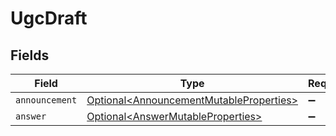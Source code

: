 # UgcDraft


## Fields

| Field                                                                                                | Type                                                                                                 | Required                                                                                             | Description                                                                                          |
| ---------------------------------------------------------------------------------------------------- | ---------------------------------------------------------------------------------------------------- | ---------------------------------------------------------------------------------------------------- | ---------------------------------------------------------------------------------------------------- |
| `announcement`                                                                                       | [Optional\<AnnouncementMutableProperties>](../../models/components/AnnouncementMutableProperties.md) | :heavy_minus_sign:                                                                                   | N/A                                                                                                  |
| `answer`                                                                                             | [Optional\<AnswerMutableProperties>](../../models/components/AnswerMutableProperties.md)             | :heavy_minus_sign:                                                                                   | N/A                                                                                                  |